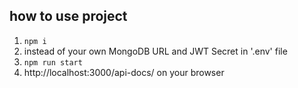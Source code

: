 ## how to use project

1. `npm i`
2. instead of your own MongoDB URL and JWT Secret in '.env' file
3. `npm run start`
4. http://localhost:3000/api-docs/ on your browser
